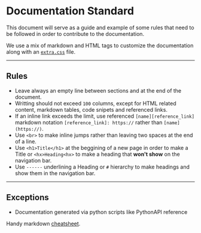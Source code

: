 # Documentation Standard

This document will serve as a guide and example of some rules that need to be
followed in order to contribute to the documentation.

We use a mix of markdown and HTML tags to customize the documentation along with an
[`extra.css`](https://github.com/carla-simulator/carla/tree/master/Docs/extra.css) file.

-------
## Rules


  * Leave always an empty line between sections and at the end of the document.
  * Writting should not exceed `100` columns, except for HTML related content, markdown tables,
  code snipets and referenced links.
  * If an inline link exceeds the limit, use referenced `[name][reference_link]` markdown notation
  `[reference_link]: https://` rather than `[name](https://)`.
  * Use `<br>` to make inline jumps rather than leaving two spaces at the end of a line.
  * Use `<h1>Title</h1>` at the beggining of a new page in order to make a Title or
  `<hx>Heading<hx>` to make a heading that **won't show** on the navigation bar.
  * Use `------` underlining a Heading or `#` hierarchy to make headings and show them in the
  navigation bar.

--------
## Exceptions

  * Documentation generated via python scripts like PythonAPI reference

Handy markdown [cheatsheet][cheatlink].

[cheatlink]: https://github.com/adam-p/markdown-here/wiki/Markdown-Cheatsheet
